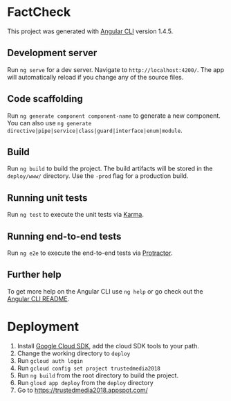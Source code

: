 
# FactCheck

This project was generated with [Angular CLI](https://github.com/angular/angular-cli) version 1.4.5.

## Development server

Run `ng serve` for a dev server. Navigate to `http://localhost:4200/`. The app will automatically reload if you change any of the source files.

## Code scaffolding

Run `ng generate component component-name` to generate a new component. You can also use `ng generate directive|pipe|service|class|guard|interface|enum|module`.

## Build

Run `ng build` to build the project. The build artifacts will be stored in the `deploy/www/` directory. Use the `-prod` flag for a production build.

## Running unit tests

Run `ng test` to execute the unit tests via [Karma](https://karma-runner.github.io).

## Running end-to-end tests

Run `ng e2e` to execute the end-to-end tests via [Protractor](http://www.protractortest.org/).

## Further help

To get more help on the Angular CLI use `ng help` or go check out the [Angular CLI README](https://github.com/angular/angular-cli/blob/master/README.md).

# Deployment
1. Install [Google Cloud SDK](https://cloud.google.com/sdk/docs/#install_the_latest_cloud_tools_version_cloudsdk_current_version), add the cloud SDK tools to your path.
2. Change the working directory to `deploy`
2. Run `gcloud auth login`
3. Run `gcloud config set project trustedmedia2018`
4. Run `ng build` from the root directory to build the project.
5. Run `gloud app deploy` from the `deploy` directory
6. Go to https://trustedmedia2018.appspot.com/


 
